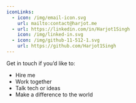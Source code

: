 ```yaml
---
iconLinks:
  - icon: /img/email-icon.svg
    url: mailto:contact@harjot.me
  - url: https://linkedin.com/in/Harjot1Singh
    icon: /img/linked-in.svg
  - icon: /img/github-11-512-1.svg
    url: https://github.com/Harjot1Singh
---
```

Get in touch if you’d like to:

  - Hire me
  - Work together
  - Talk tech or ideas
  - Make a difference to the world

